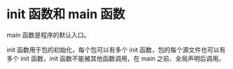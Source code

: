 # init 函数和 main 函数

main 函数是程序的默认入口。

init 函数用于包的初始化，每个包可以有多个 init 函数，包的每个源文件也可以有多个 init 函数，init 函数不能被其他函数调用，在 main 之前、全局声明后调用。
